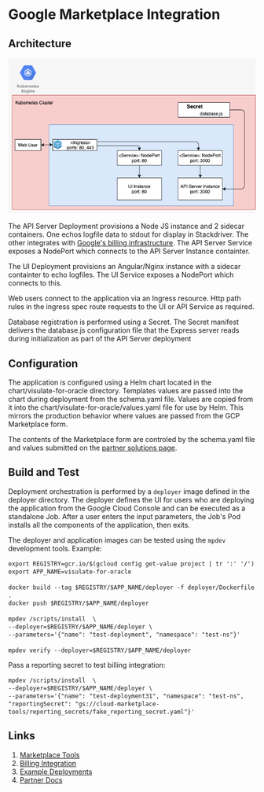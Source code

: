 # Google Marketplace Integration

## Architecture

![K8S Architecture](/docs/images/k8s.png)

The API Server Deployment provisions a Node JS instance and 2 sidecar containers.  One echos logfile data to stdout for display in Stackdriver. The other integrates with [Google's billing infrastructure](https://github.com/GoogleCloudPlatform/marketplace-k8s-app-tools/blob/64181befcb4d3a5417e84d4f59fea82b016988ab/docs/billing-integration.md). The API Server Service exposes a NodePort which connects to the API Server Instance containter.

The UI Deployment provisions an Angular/Nginx instance with a sidecar containter to echo logfiles. The UI Service exposes a NodePort which connects to this. 

Web users connect to the application via an Ingress resource. Http path rules in the ingress spec route requests to the UI or API Service as required. 

Database registration is performed using a Secret. The Secret manifest delivers the database.js configuration file that the Express server reads during initialization as part of the API Server deployment

## Configuration

The application is configured using a Helm chart located in the chart/visulate-for-oracle directory. Templates values are passed into the chart during deployment from the schema.yaml file. Values are copied from it into the chart/visulate-for-oracle/values.yaml file for use by Helm. This mirrors the production behavior where values are passed from the GCP Marketplace form. 

The contents of the Marketplace form are controled by the schema.yaml file and values submitted on the [partner solutions page](https://console.cloud.google.com/partner/solutions?project=visulate-llc-public).  

## Build and Test

Deployment orchestration is performed by a `deployer` image defined in the deployer directory. The deployer defines the UI for users who are deploying the application from the Google Cloud Console and can be executed as a standalone Job. After a user enters the input parameters, the Job's Pod installs all the components of the application, then exits.

The deployer and application images can be tested using the `mpdev` development tools.  Example:

```
export REGISTRY=gcr.io/$(gcloud config get-value project | tr ':' '/')
export APP_NAME=visulate-for-oracle

docker build --tag $REGISTRY/$APP_NAME/deployer -f deployer/Dockerfile .
docker push $REGISTRY/$APP_NAME/deployer

mpdev /scripts/install  \
--deployer=$REGISTRY/$APP_NAME/deployer \
--parameters='{"name": "test-deployment", "namespace": "test-ns"}'

mpdev verify --deployer=$REGISTRY/$APP_NAME/deployer
```

Pass a reporting secret to test billing integration:

```
mpdev /scripts/install  \
--deployer=$REGISTRY/$APP_NAME/deployer \
--parameters='{"name": "test-deployment31", "namespace": "test-ns", "reportingSecret": "gs://cloud-marketplace-tools/reporting_secrets/fake_reporting_secret.yaml"}'

```

## Links
1. [Marketplace Tools](https://github.com/GoogleCloudPlatform/marketplace-k8s-app-tools)
2. [Billing Integration](https://github.com/GoogleCloudPlatform/marketplace-k8s-app-tools/blob/master/docs/billing-integration.md)
3. [Example Deployments](https://github.com/GoogleCloudPlatform/click-to-deploy/tree/master/k8s)
4. [Partner Docs](https://cloud.google.com/marketplace/docs/partners/kubernetes-solutions)
